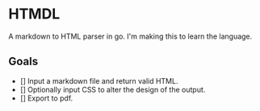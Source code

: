 # HTMDL

A markdown to HTML parser in go. I'm making this to learn the language.

## Goals

- [] Input a markdown file and return valid HTML.
- [] Optionally input CSS to alter the design of the output.
- [] Export to pdf.
